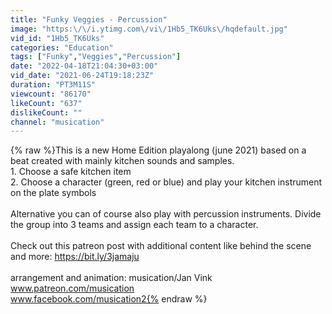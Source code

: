 ```yaml
---
title: "Funky Veggies - Percussion"
image: "https:\/\/i.ytimg.com\/vi\/1Hb5_TK6Uks\/hqdefault.jpg"
vid_id: "1Hb5_TK6Uks"
categories: "Education"
tags: ["Funky","Veggies","Percussion"]
date: "2022-04-18T21:04:30+03:00"
vid_date: "2021-06-24T19:18:23Z"
duration: "PT3M11S"
viewcount: "86170"
likeCount: "637"
dislikeCount: ""
channel: "musication"
---
```

{% raw %}This is a new Home Edition playalong (june 2021) based on a beat created with mainly kitchen sounds and samples. <br />1. Choose a safe kitchen item<br />2. Choose a character (green, red or blue) and play your kitchen instrument on the plate symbols<br /><br />Alternative you can of course also play with percussion instruments. Divide the group into 3 teams and assign each team to a character.<br /><br />Check out this patreon post with additional content like behind the scene and more: <a rel="nofollow" target="blank" href="https://bit.ly/3jamaju">https://bit.ly/3jamaju</a><br /><br />arrangement and animation: musication/Jan Vink<br />www.patreon.com/musication<br />www.facebook.com/musication2{% endraw %}
